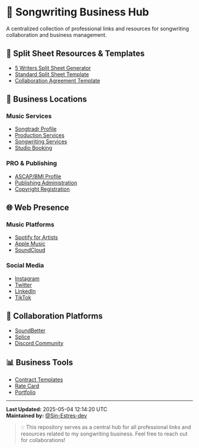 # 🎵 Songwriting Business Hub

A centralized collection of professional links and resources for songwriting collaboration and business management.

## 📝 Split Sheet Resources & Templates
- [5 Writers Split Sheet Generator](https://github.com/Sin-Estres-dev/song-split-sheet-for-5-writers)
- [Standard Split Sheet Template]() <!-- Add your standard template link -->
- [Collaboration Agreement Template]() <!-- Add your agreement template -->

## 💼 Business Locations
### Music Services
- [Songtradr Profile](https://www.songtradr.com/omar.orrantia)
- [Production Services]() <!-- Add your production service link -->
- [Songwriting Services]() <!-- Add your songwriting service link -->
- [Studio Booking]() <!-- Add your studio booking link -->

### PRO & Publishing
- [ASCAP/BMI Profile]() <!-- Add your PRO profile -->
- [Publishing Administration]() <!-- Add your publishing admin link -->
- [Copyright Registration]() <!-- Add your copyright portal -->

## 🌐 Web Presence
### Music Platforms
- [Spotify for Artists]() <!-- Add your Spotify profile -->
- [Apple Music]() <!-- Add your Apple Music profile -->
- [SoundCloud]() <!-- Add your SoundCloud profile -->

### Social Media
- [Instagram]() <!-- Add your Instagram profile -->
- [Twitter]() <!-- Add your Twitter profile -->
- [LinkedIn]() <!-- Add your LinkedIn profile -->
- [TikTok]() <!-- Add your TikTok profile -->

## 🤝 Collaboration Platforms
- [SoundBetter]() <!-- Add collaboration profile -->
- [Splice]() <!-- Add producer profile -->
- [Discord Community]() <!-- Add Discord server -->

## 📊 Business Tools
- [Contract Templates]() <!-- Add your contract templates -->
- [Rate Card]() <!-- Add your rate card -->
- [Portfolio]() <!-- Add your portfolio -->

---

**Last Updated:** 2025-05-04 12:14:20 UTC  
**Maintained by:** [@Sin-Estres-dev](https://github.com/Sin-Estres-dev)

> 💡 This repository serves as a central hub for all professional links and resources related to my songwriting business. Feel free to reach out for collaborations!
